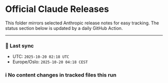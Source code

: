 # Official Claude Releases

This folder mirrors selected Anthropic release notes for easy tracking.
The status section below is updated by a daily GitHub Action.


---

<!-- sync-status:start -->

### 🔄 Last sync
- UTC: `2025-10-20 02:18 UTC`
- Europe/Oslo: `2025-10-20 04:18 CEST`

### ℹ️ No content changes in tracked files this run

<!-- sync-status:end -->




























































